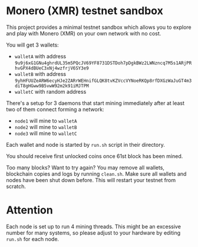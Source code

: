 # Monero (XMR) testnet sandbox

This project provides a minimal testnet sandbox which allows you to explore and play with Monero (XMR) on your own network with no cost.

You will get 3 wallets:
 * `walletA` with address `9u9j6xG1GNu4ghrdUL35m5PQcJV69YF8731DSTDoh7pDgkBWz2LWNzncq7M5s1ARjPRhvGPX4dBUeC3xNj4wzfrjV6SY3e9`
 * `walletB` with address `9yhHFUUZeARW6ecyHJe2ZARrWEHnifGLQK8tvKZVccVYNoeRKQp8rfDXGzWaJuGT4m3diT8gHGww9B5vwW92m2k91iMJTPM`
 * `walletC` with random address

There's a setup for 3 daemons that start mining immediately after at least two of them connect forming a network:
 * `node1` will mine to `walletA`
 * `node2` will mine to `walletB`
 * `node3` will mine to `walletC`
 
Each wallet and node is started by `run.sh` script in their directory.

You should receive first unlocked coins once 61st block has been mined.

Too many blocks? Want to try again? You may remove all wallets, blockchain copies and logs by running `clean.sh`. Make sure all wallets and nodes have been shut down before. This will restart your testnet from scratch.

# Attention

Each node is set up to run 4 mining threads. This might be an excessive number for many systems, so please adjust to your hardware by editing `run.sh` for each node.
